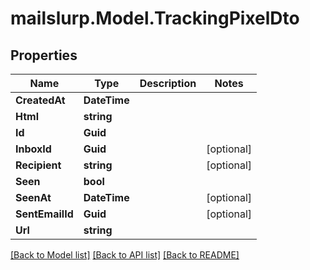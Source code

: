 # mailslurp.Model.TrackingPixelDto
## Properties

Name | Type | Description | Notes
------------ | ------------- | ------------- | -------------
**CreatedAt** | **DateTime** |  | 
**Html** | **string** |  | 
**Id** | **Guid** |  | 
**InboxId** | **Guid** |  | [optional] 
**Recipient** | **string** |  | [optional] 
**Seen** | **bool** |  | 
**SeenAt** | **DateTime** |  | [optional] 
**SentEmailId** | **Guid** |  | [optional] 
**Url** | **string** |  | 

[[Back to Model list]](../README#documentation-for-models) [[Back to API list]](../README#documentation-for-api-endpoints) [[Back to README]](../README)

